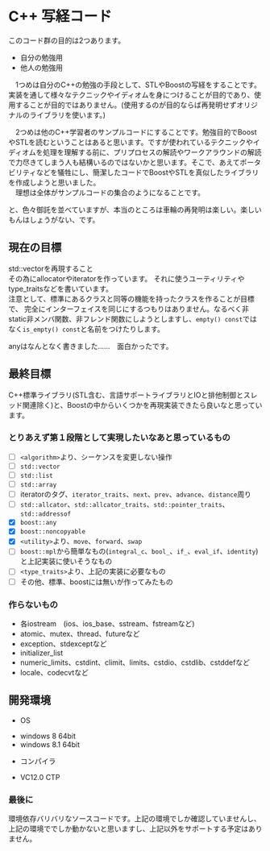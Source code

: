 # C++ 写経コード
このコード群の目的は2つあります。

* 自分の勉強用
* 他人の勉強用
  
　1つめは自分のC++の勉強の手段として、STLやBoostの写経をすることです。実装を通して様々なテクニックやイディオムを身につけることが目的であり、使用することが目的ではありません。(使用するのが目的ならば再発明せずオリジナルのライブラリを使います。)  
  
　2つめは他のC++学習者のサンプルコードにすることです。勉強目的でBoostやSTLを読むということはあると思います。ですが使われているテクニックやイディオムを処理を理解する前に、プリプロセスの解読やワークアラウンドの解読で力尽きてしまう人も結構いるのではないかと思います。そこで、あえてポータビリティなどを犠牲にし、簡潔したコードでBoostやSTLを真似したライブラリを作成しようと思いました。  
　理想は全体がサンプルコードの集合のようになることです。

 と、色々御託を並べていますが、本当のところは車輪の再発明は楽しい。楽しいもんはしょうがない、です。

## 現在の目標
std::vectorを再現すること  
その為にallocatorやiteratorを作っています。
それに使うユーティリティやtype_traitsなどを書いています。  
注意として、標準にあるクラスと同等の機能を持ったクラスを作ることが目標で、
完全にインターフェイスを同じにするつもりはありません。なるべく非static非メンバ関数、非フレンド関数にしようとしますし、`empty() const`ではなく`is_empty() const`と名前をつけたりします。

anyはなんとなく書きました……　面白かったです。

## 最終目標
C++標準ライブラリ(STL含む、言語サポートライブラリとIOと排他制御とスレッド関連除く)と、Boostの中からいくつかを再現実装できたら良いなと思っています。

### とりあえず第１段階として実現したいなあと思っているもの

 - [ ] `<algorithm>`より、シーケンスを変更しない操作
 - [ ] `std::vector`
 - [ ] `std::list`
 - [ ] `std::array`
 - [ ] iteratorのタグ、`iterator_traits`、`next`、`prev`、`advance`、`distance`周り　
 - [ ] `std::allcator`、`std::allcator_traits`、`std::pointer_traits`、`std::addressof`
 - [x] `boost::any`
 - [x] `boost::noncopyable`
 - [x] `<utility>`より、`move`、`forward`、`swap`
 - [ ] `boost::mpl`から簡単なもの(`integral_c`、`bool_`、`if_`、`eval_if`、`identity`)と上記実装に使いそうなもの
 - [ ] `<type_traits>`より、上記の実装に必要なもの
 - [ ] その他、標準、boostには無いが作ってみたもの

### 作らないもの

 - 各iostream　(ios、ios_base、sstream、fstreamなど)
 - atomic、mutex、thread、futureなど
 - exception、stdexceptなど
 - initializer_list
 - numeric_limits、cstdint、climit、limits、cstdio、cstdlib、cstddefなど
 - locale、codecvtなど

## 開発環境
 * OS
  - windows 8 64bit
  - windows 8.1 64bit
 * コンパイラ
  - VC12.0 CTP

### 最後に  
環境依存バリバリなソースコードです。上記の環境でしか確認していませんし、上記の環境ででしか動かないと思いますし、上記以外をサポートする予定はありません。
